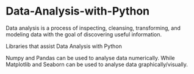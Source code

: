 # Data-Analysis-with-Python
Data analysis is a process of inspecting, cleansing, transforming, and modeling data with the goal of discovering useful information. 

Libraries that assist Data Analysis with Python

Numpy and Pandas can be used to analyse data numerically.
While Matplotlib and Seaborn can be used to analyse data graphically/visually.
